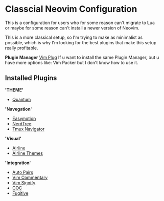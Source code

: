 # Classcial Neovim Configuration

This is a configuration for users who for some reason can't migrate
to Lua or maybe for some reason can't install a newer version of Neovim.

This is a more classical setup, so I'm trying to make as minimalist as possible,
which is why I'm looking for the best plugins that make this setup really profitable.


__Plugin Manager__
[Vim Plug](https://github.com/junegunn/vim-plug)
If u want to install the same Plugin Manager, but u have more options
like: Vim Packer but I don't know how to use it.

## Installed Plugins

__'THEME'__
- [Quantum](https://github.com/tyrannicaltoucan/vim-quantum)

__'Navegation'__
- [Easymotion](https://github.com/easymotion/vim-easymotion)
- [NerdTree](https://github.com/preservim/nerdtree)
- [Tmux Navigator](https://github.com/christoomey/vim-tmux-navigator)

__'Visual'__
- [Airline](https://github.com/vim-airline/vim-airline) 
- [Airline Themes](https://github.com/vim-airline/vim-airline-themes)

__'Integration'__
- [Auto Pairs](https://github.com/jiangmiao/auto-pairs)
- [Vim Commentary](https://github.com/tpope/vim-commentary)
- [Vim Signify](https://github.com/mhinz/vim-signify)
- [COC](https://github.com/neoclide/coc.nvim)
- [Fugitive](https://github.com/tpope/vim-fugitive)
